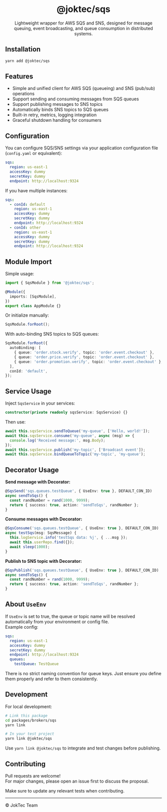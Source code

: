 <div align="center">
  <h1>@joktec/sqs</h1>
  <p>Lightweight wrapper for AWS SQS and SNS, designed for message queuing, event broadcasting, and queue consumption in distributed systems.</p>
</div>

## Installation

```bash
yarn add @joktec/sqs
```

## Features

- Simple and unified client for AWS SQS (queueing) and SNS (pub/sub) operations
- Support sending and consuming messages from SQS queues
- Support publishing messages to SNS topics
- Automatically binds SNS topics to SQS queues
- Built-in retry, metrics, logging integration
- Graceful shutdown handling for consumers


## Configuration

You can configure SQS/SNS settings via your application configuration file (`config.yaml` or equivalent):

```yaml
sqs:
  region: us-east-1
  accessKey: dummy
  secretKey: dummy
  endpoint: http://localhost:9324
```

If you have multiple instances:

```yaml
sqs:
  - conId: default
    region: us-east-1
    accessKey: dummy
    secretKey: dummy
    endpoint: http://localhost:9324
  - conId: other
    region: us-east-1
    accessKey: dummy
    secretKey: dummy
    endpoint: http://localhost:9324
```

## Module Import

Simple usage:

```typescript
import { SqsModule } from '@joktec/sqs';

@Module({
  imports: [SqsModule],
})
export class AppModule {}
```

Or initialize manually:

```typescript
SqsModule.forRoot();
```

With auto-binding SNS topics to SQS queues:

```typescript
SqsModule.forRoot({
  autoBinding: [
    { queue: 'order.stock.verify', topic: 'order.event.checkout' },
    { queue: 'order.price.verify', topic: 'order.event.checkout' },
    { queue: 'order.promotion.verify', topic: 'order.event.checkout' },
  ],
  conId: 'default',
});
```

## Service Usage

Inject `SqsService` in your services:

```typescript
constructor(private readonly sqsService: SqsService) {}
```

Then use:

```typescript
await this.sqsService.sendToQueue('my-queue', ['Hello, world!']);
await this.sqsService.consume('my-queue', async (msg) => {
  console.log('Received message:', msg.Body);
});
await this.sqsService.publish('my-topic', ['Broadcast event']);
await this.sqsService.bindQueueToTopic('my-topic', 'my-queue');
```

## Decorator Usage

**Send message with Decorator:**

```typescript
@SqsSend('sqs.queues.testQueue', { UseEnv: true }, DEFAULT_CON_ID)
async sendToSqs() {
  const randNumber = rand(1000, 9999);
  return { success: true, action: 'sendToSqs', randNumber };
}
```

**Consume messages with Decorator:**

```typescript
@SqsConsume('sqs.queues.testQueue', { UseEnv: true }, DEFAULT_CON_ID)
async testSqs(msg: SqsMessage) {
  this.logService.info('testSqs data: %j', { ...msg });
  await this.userRepo.find({});
  await sleep(1000);
}
```

**Publish to SNS topic with Decorator:**

```typescript
@SqsPublish('sqs.queues.testQueue', { UseEnv: true }, DEFAULT_CON_ID)
async sendToSqs() {
  const randNumber = rand(1000, 9999);
  return { success: true, action: 'sendToSqs', randNumber };
}
```

## About `UseEnv`

If `UseEnv` is set to true, the queue or topic name will be resolved automatically from your environment or config file.  
Example config:

```yaml
sqs:
  region: us-east-1
  accessKey: dummy
  secretKey: dummy
  endpoint: http://localhost:9324
  queues:
    testQueue: TestQueue
```

There is no strict naming convention for queue keys. Just ensure you define them properly and refer to them consistently.

## Development

For local development:

```bash
# Link this package
cd packages/brokers/sqs
yarn link

# In your test project
yarn link @joktec/sqs
```

Use `yarn link @joktec/sqs` to integrate and test changes before publishing.

## Contributing

Pull requests are welcome!  
For major changes, please open an issue first to discuss the proposal.

Make sure to update any relevant tests when contributing.

---
© JokTec Team
